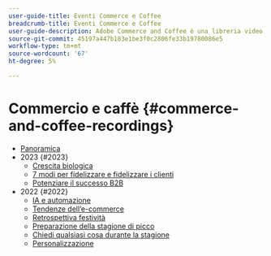 ```yaml
---
user-guide-title: Eventi Commerce e Coffee
breadcrumb-title: Eventi Commerce e Coffee
user-guide-description: Adobe Commerce and Coffee è una libreria video in cui esperti e colleghi hanno condiviso i loro pensieri e idee su come utilizzare Adobe Commerce.
source-git-commit: 45197a447b183e1be3f0c2806fe33b19780086e5
workflow-type: tm+mt
source-wordcount: '67'
ht-degree: 5%

---
```



# Commercio e caffè {#commerce-and-coffee-recordings}

+ [Panoramica](overview.md)
+ 2023 {#2023}
   + [Crescita biologica](2023/organic-growth.md)
   + [7 modi per fidelizzare e fidelizzare i clienti](2023/loyalty-retention.md)
   + [Potenziare il successo B2B](2023/b2b.md)
+ 2022 {#2022}
   + [IA e automazione](2022/ai-and-automation.md)
   + [Tendenze dell’e-commerce](2022/ecommerce-trends.md)
   + [Retrospettiva festività](2022/holiday.md)
   + [Preparazione della stagione di picco](2022/peak-season-prep.md)
   + [Chiedi qualsiasi cosa durante la stagione](2022/peak-season-ask-anything.md)
   + [Personalizzazione](2022/personalization.md)

<!--+ Commerce Events {#commerce-events}
  + [Overview](commerce-events/overview.md)
  + 2022 {#2022}
    + [Top Tips and Tricks for Adobe Campaign Standard](customer-journeys/2022/tips-and-tricks.md)
    + [Develop and customize data models in Adobe [!DNL Campaign Classic]](customer-journeys/2022/data-models.md)

+ Data and insights {#commerce-release-updates}
  + [Overview](commerce-release-updates/overview.md)
  + 2022 {#2022}
    + [Innovations and trends](data-and-insights/2022/innovations.md)
    + [Sensei and Analysis Workspace](data-and-insights/2022/sensei.md)
    + [Personalize and automate with Adobe Target](data-and-insights/2022/personalize.md)
    + [Analytics and Target applications for Mobile and Apps](data-and-insights/2022/mobile-and-apps.md)
    + [Cross Device Analytics and Customer Journey Analytics](data-and-insights/2022/cross-device-analytics.md) -->